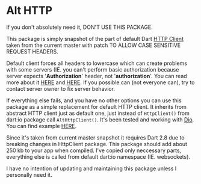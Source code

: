 # Alt HTTP

If you don't absolutely need it, DON'T USE THIS PACKAGE.

This package is simply snapshot of the part of default Dart [HTTP Client](https://github.com/dart-lang/sdk/tree/master/sdk/lib/_http) taken from the current master with patch TO ALLOW CASE SENSITIVE REQUEST HEADERS.

Default client forces all headers to lowercase which can create problems with some servers (IE. you can't perform basic authorization because server expects '**Authorization**' header, not '**authorization**'. You can read more about it [HERE](https://github.com/dart-lang/sdk/issues/25120) and [HERE](https://github.com/dart-lang/sdk/issues/33501). If you possible can (not everyone can), try to contact server owner to fix server behavior.

If everything else fails, and you have no other options you can use this package as a simple replacement for default HTTP client. It inherits from abstract HTTP client just as default one, just instead of `HttpClient()` from dart:io package call `AltHttpClient()`. It's been tested and working with [Dio](https://github.com/flutterchina/dio/blob/master/README.md#httpclientadapter). You can find example [HERE](https://github.com/shaxxx/EnigmaWeb.Dart/blob/master/lib/src/web_requester.dart#L97).

Since it's taken from current master snapshot it requires Dart 2.8 due to breaking changes in HttpClient package. This package should add about 250 kb to your app when compiled. I've copied only neccessary parts, everything else is called from default dart:io namespace (IE. websockets).

I have no intention of updating and maintaining this package unless I personally need it.
